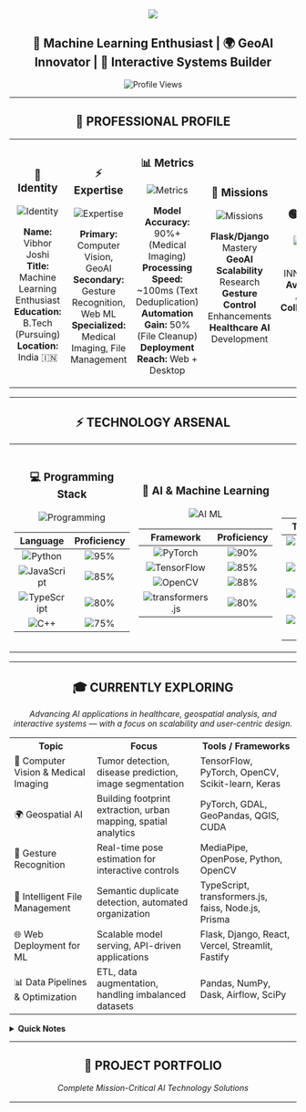 <div align="center">

<!-- Capsule Header -->
<img src="https://capsule-render.vercel.app/api?type=waving&color=gradient&customColorList=6,11,20,24&height=200&section=header&text=VIBHOR%20JOSHI&fontSize=45&fontColor=ffffff&animation=fadeIn&fontAlign=60"/>

## 🎯 Machine Learning Enthusiast | 🌍 GeoAI Innovator | 🤖 Interactive Systems Builder

![Profile Views](https://komarev.com/ghpvc/?username=vibhorjoshi&style=for-the-badge&color=4A4A8C&label=NEURAL+CONNECTIONS)

</div>

---

<!-- Identity & Status Cards -->
<div align="center">

## 👤 **PROFESSIONAL PROFILE**

</div>

<table width="100%">
<tr>
<td width="20%" align="center">

### 👤 **Identity**
![Identity](https://img.shields.io/badge/Identity-Profile-4A4A8C?style=for-the-badge&logo=user&logoColor=white)

**Name:** Vibhor Joshi  
**Title:** Machine Learning Enthusiast  
**Education:** B.Tech (Pursuing)  
**Location:** India 🇮🇳  

</td>
<td width="20%" align="center">

### ⚡ **Expertise**
![Expertise](https://img.shields.io/badge/Expertise-Advanced-00B894?style=for-the-badge&logo=target&logoColor=white)

**Primary:** Computer Vision, GeoAI  
**Secondary:** Gesture Recognition, Web ML  
**Specialized:** Medical Imaging, File Management  

</td>
<td width="20%" align="center">

### 📊 **Metrics**
![Metrics](https://img.shields.io/badge/Performance-Metrics-FF6B35?style=for-the-badge&logo=chart-line&logoColor=white)

**Model Accuracy:** 90%+ (Medical Imaging)  
**Processing Speed:** ~100ms (Text Deduplication)  
**Automation Gain:** 50% (File Cleanup)  
**Deployment Reach:** Web + Desktop  

</td>
<td width="20%" align="center">

### 🚀 **Missions**
![Missions](https://img.shields.io/badge/Current-Missions-6C5CE7?style=for-the-badge&logo=rocket&logoColor=white)

**Flask/Django** Mastery  
**GeoAI Scalability** Research  
**Gesture Control** Enhancements  
**Healthcare AI** Development  

</td>
<td width="20%" align="center">

### 🟢 **Status**
![Status](https://img.shields.io/badge/System-ONLINE-brightgreen?style=for-the-badge&logo=power&logoColor=white)

**Mode:** INNOVATION  
**Availability:** ACTIVE  
**Collaboration:** OPEN  

</td>
</tr>
</table>

---

<!-- Technology Arsenal -->
<div align="center">

## ⚡ **TECHNOLOGY ARSENAL**

</div>

<table width="100%">
<tr>
<td width="33%" align="center">

### 💻 **Programming Stack**
![Programming](https://img.shields.io/badge/Programming-Expert-success?style=for-the-badge&logo=code&logoColor=white)

| Language | Proficiency |
|:---:|:---:|
| ![Python](https://img.shields.io/badge/Python-Expert-3776ab?style=flat-square&logo=python&logoColor=white) | ![95%](https://img.shields.io/badge/95%25-brightgreen?style=flat-square) |
| ![JavaScript](https://img.shields.io/badge/JavaScript-Advanced-f7df1e?style=flat-square&logo=javascript&logoColor=black) | ![85%](https://img.shields.io/badge/85%25-green?style=flat-square) |
| ![TypeScript](https://img.shields.io/badge/TypeScript-Advanced-007acc?style=flat-square&logo=typescript&logoColor=white) | ![80%](https://img.shields.io/badge/80%25-green?style=flat-square) |
| ![C++](https://img.shields.io/badge/C++-Proficient-00599c?style=flat-square&logo=cplusplus&logoColor=white) | ![75%](https://img.shields.io/badge/75%25-yellow?style=flat-square) |

</td>
<td width="33%" align="center">

### 🤖 **AI & Machine Learning**
![AI ML](https://img.shields.io/badge/AI%20ML-Expert-ff6f00?style=for-the-badge&logo=tensorflow&logoColor=white)

| Framework | Proficiency |
|:---:|:---:|
| ![PyTorch](https://img.shields.io/badge/PyTorch-Expert-ee4c2c?style=flat-square&logo=pytorch&logoColor=white) | ![90%](https://img.shields.io/badge/90%25-brightgreen?style=flat-square) |
| ![TensorFlow](https://img.shields.io/badge/TensorFlow-Advanced-ff6f00?style=flat-square&logo=tensorflow&logoColor=white) | ![85%](https://img.shields.io/badge/85%25-green?style=flat-square) |
| ![OpenCV](https://img.shields.io/badge/OpenCV-Specialist-5c3ee8?style=flat-square&logo=opencv&logoColor=white) | ![88%](https://img.shields.io/badge/88%25-green?style=flat-square) |
| ![transformers.js](https://img.shields.io/badge/transformers.js-Integrated-412991?style=flat-square&logo=huggingface&logoColor=white) | ![80%](https://img.shields.io/badge/80%25-green?style=flat-square) |

</td>
<td width="33%" align="center">

### 🌐 **Web & Deployment**
![Web](https://img.shields.io/badge/Web-Deployment-FF6B6B?style=for-the-badge&logo=vercel&logoColor=white)

| Tool | Proficiency |
|:---:|:---:|
| ![Flask](https://img.shields.io/badge/Flask-Expert-000000?style=flat-square&logo=flask&logoColor=white) | ![90%](https://img.shields.io/badge/90%25-brightgreen?style=flat-square) |
| ![Django](https://img.shields.io/badge/Django-Advanced-092e20?style=flat-square&logo=django&logoColor=white) | ![85%](https://img.shields.io/badge/85%25-green?style=flat-square) |
| ![React](https://img.shields.io/badge/React-Advanced-61dafb?style=flat-square&logo=react&logoColor=black) | ![80%](https://img.shields.io/badge/80%25-green?style=flat-square) |
| ![Vercel](https://img.shields.io/badge/Vercel-Specialist-000000?style=flat-square&logo=vercel&logoColor=white) | ![85%](https://img.shields.io/badge/85%25-green?style=flat-square) |

</td>
</tr>
</table>

---

<!-- Currently Exploring -->
<div align="center">

## 🎓 **CURRENTLY EXPLORING**
*Advancing AI applications in healthcare, geospatial analysis, and interactive systems — with a focus on scalability and user-centric design.*

</div>

<table width="100%">
  <tr>
    <th>Topic</th>
    <th>Focus</th>
    <th>Tools / Frameworks</th>
  </tr>
  <tr>
    <td>🧠 Computer Vision & Medical Imaging</td>
    <td>Tumor detection, disease prediction, image segmentation</td>
    <td>TensorFlow, PyTorch, OpenCV, Scikit-learn, Keras</td>
  </tr>
  <tr>
    <td>🌍 Geospatial AI</td>
    <td>Building footprint extraction, urban mapping, spatial analytics</td>
    <td>PyTorch, GDAL, GeoPandas, QGIS, CUDA</td>
  </tr>
  <tr>
    <td>🤖 Gesture Recognition</td>
    <td>Real-time pose estimation for interactive controls</td>
    <td>MediaPipe, OpenPose, Python, OpenCV</td>
  </tr>
  <tr>
    <td>📁 Intelligent File Management</td>
    <td>Semantic duplicate detection, automated organization</td>
    <td>TypeScript, transformers.js, faiss, Node.js, Prisma</td>
  </tr>
  <tr>
    <td>🌐 Web Deployment for ML</td>
    <td>Scalable model serving, API-driven applications</td>
    <td>Flask, Django, React, Vercel, Streamlit, Fastify</td>
  </tr>
  <tr>
    <td>📊 Data Pipelines & Optimization</td>
    <td>ETL, data augmentation, handling imbalanced datasets</td>
    <td>Pandas, NumPy, Dask, Airflow, SciPy</td>
  </tr>
</table>

<details>
  <summary><b>Quick Notes</b></summary>
  - Computer Vision: CNNs, transfer learning, and segmentation for medical diagnostics  
  - GeoAI: GPU-accelerated processing for heterogeneous imagery and limited labels  
  - Gesture Recognition: Low-latency pose estimation for real-time gaming  
  - File Management: Semantic similarity with MiniLM/CLIP, SHA256 hashing  
  - Web Deployment: RESTful APIs, responsive UIs, cloud-native hosting  
  - Data Pipelines: Optimized preprocessing, augmentation, and scalability  
</details>

---

<!-- Project Portfolio -->
<div align="center">

## 💼 **PROJECT PORTFOLIO**
*Complete Mission-Critical AI Technology Solutions*

</div>

<table width="100%">
<tr>
<td width="33%" align="center">

### 🚀 [Fusing-Brains-and-Boundaries](https://github.com/vibhorjoshi/Fusing-Brains-and-Boundaries)
![GeoAI](https://img.shields.io/badge/Status-🔥%20PRODUCTION-brightgreen?style=for-the-badge)

**GPU-Accelerated GeoAI Framework**

```yaml
impact:
  scalability: "Processes large-scale imagery"
  accuracy: "Handles heterogeneous data"
  efficiency: "GPU-optimized workflows"
  innovation: "Hybrid ML-Geo approach"

features:
  - Building footprint extraction
  - Large-scale spatial analysis
  - GPU-accelerated processing
  - Template-based framework






🧠 Mystic-Tarot

Mental Health Support Platform
achievements:
  engagement: "Interactive therapy tools"
  accessibility: "User-friendly design"
  tech_stack: "Full-stack JavaScript"
  impact: "Mental health support"

features:
  - Tarot-inspired guidance
  - Real-time chat/support
  - Privacy-focused design
  - Responsive web interface






🤖 Temple-Run-Controlling-Game

Gesture-Based Game Controller
capabilities:
  interaction: "Real-time pose detection"
  latency: "Low-latency controls"
  platform: "Python-based system"
  innovation: "Advancing HCI"

features:
  - Gesture recognition engine
  - Game integration (Temple Run)
  - Pose estimation with MediaPipe
  - Custom control mappings








📁 Ai-File-Cleaner

Intelligent File Management System
highlights:
  ai_features: "Semantic duplicate detection"
  automation: "Real-time directory scanning"
  tech_stack: "TypeScript + Next.js + Electron"
  performance: "~100ms text, ~200ms image"

features:
  - Text/image similarity (MiniLM/CLIP)
  - SHA256 exact matching
  - Responsive web/desktop UI
  - Cross-platform support






🩺 Brain-Tumor-Detection

MRI-Based Classification Tool
development:
  model: "CNN-based tumor detection"
  deployment: "Vercel-hosted app"
  accuracy: "High-precision diagnostics"
  focus: "Healthcare AI"

features:
  - MRI image processing
  - Real-time predictions
  - Visualization dashboard
  - Model fine-tuning






🌿 Multiple-Disease-Prediction

Multi-Disease Prediction System
scope:
  diseases: "Multi-condition analysis"
  platform: "Streamlit web app"
  models: "Ensemble ML techniques"
  collaboration: "Open for contributions"

features:
  - Symptom-based predictions
  - User-friendly interface
  - Privacy-compliant design
  - Expandable disease modules











📊 PERFORMANCE DASHBOARD
🔥 Neural Network Performance Matrix





  
  📊 CODE COMMITS


  
  ⭐ REPOSITORY STARS


  
  🍴 PROJECT FORKS


  
  🔥 CODING STREAK


  
  📈 PULL REQUESTS


  
  🎯 ISSUES RESOLVED





  
  



  








🌐 PROFESSIONAL NETWORK



  
    
  
  🔗 Professional Network


  
    
  
  💻 Code Repository


  
    
  
  📧 Direct Contact


  
    
  
  📋 Data Science Profile




💭 Core Philosophy
"In machine learning, innovation lies in blending technical precision with human-centric solutions, transforming complex data into tools that empower healthcare, urban planning, and interactive experiences."








⚡ SYSTEM STATUS: ONLINE AND OPTIMIZED FOR INNOVATION ⚡🚀 NEURAL NETWORKS ACTIVE - SHAPING THE FUTURE OF AI 🚀


```


